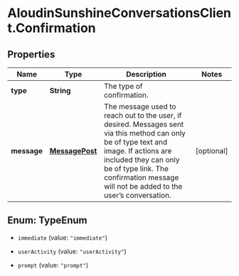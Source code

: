 # AloudinSunshineConversationsClient.Confirmation

## Properties

Name | Type | Description | Notes
------------ | ------------- | ------------- | -------------
**type** | **String** | The type of confirmation. | 
**message** | [**MessagePost**](MessagePost.md) | The message used to reach out to the user, if desired. Messages sent via this method can only be of type text and image. If actions are included they can only be of type link. The confirmation message will not be added to the user’s conversation. | [optional] 



## Enum: TypeEnum


* `immediate` (value: `"immediate"`)

* `userActivity` (value: `"userActivity"`)

* `prompt` (value: `"prompt"`)




